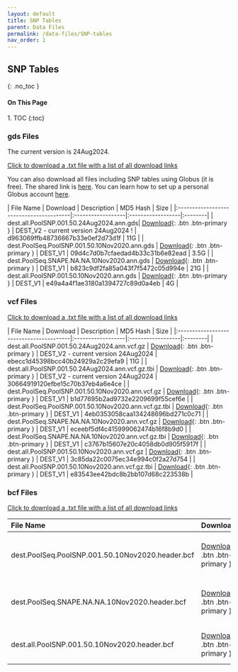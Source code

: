 ```yaml
---
layout: default
title: SNP Tables
parent: Data Files
permalink: /data-files/SNP-tables
nav_order: 1
---
```

<!-- MD5 hashes copied and pasted manually from MD5_bcf.txt, MD5_gds.txt, and MD5_vcf.txt -->
## SNP Tables
{: .no_toc }

<h4>On This Page</h4>
1. TOC
{:toc}
<br>

### gds Files
The current version is 24Aug2024.

<a href="/assets/gds.txt" download> Click to download a .txt file with a list of all download links</a></br>

You can also download all files including SNP tables using Globus (it is free). The shared link is <a href="https://app.globus.org/file-manager?origin_id=101f00e8-a4f3-4a48-ba85-1d4174e15772&origin_path=%2F">here</a>. You can learn how to set up a personal Globus account <a href="https://www.rc.virginia.edu/userinfo/globus/">here</a>.

| File Name                                    | Download       | Description   | MD5 Hash   | Size   |
|:----------------------------------------|:------------------|:------------------|:--------|
| dest.all.PoolSNP.001.50.24Aug2024.ann.gds| [Download](https://berglandlab.pods.uvarc.io/gds/dest.all.PoolSNP.001.50.24Aug2024.ann.gds){: .btn .btn-primary }     | DEST_V2 - current version 24Aug2024 ! | d963069ffb48736667b33e0ef2d73d1f | 11G  |
| dest.PoolSeq.PoolSNP.001.50.10Nov2020.ann.gds              | [Download](https://berglandlab.pods.uvarc.io/gds/dest.PoolSeq.PoolSNP.001.50.10Nov2020.ann.gds){: .btn .btn-primary }     | DEST_V1 | 09d4c7d0b7cfaedad4b33c31b6e82ead | 3.5G  |
| dest.PoolSeq.SNAPE.NA.NA.10Nov2020.ann.gds | [Download](https://berglandlab.pods.uvarc.io/gds/dest.PoolSeq.SNAPE.NA.NA.10Nov2020.ann.gds){: .btn .btn-primary }    | DEST_V1 | b823c9df2fa85a043f7f5472c05d994e | 21G  |
| dest.all.PoolSNP.001.50.10Nov2020.ann.gds            | [Download](https://berglandlab.pods.uvarc.io/gds/dest.all.PoolSNP.001.50.10Nov2020.ann.gds){: .btn .btn-primary }        | DEST_V1 | e49a4a4f1ae3180a1394727c89d0a4eb | 4G  |

### vcf Files
<a href="/assets/vcf.txt" download> Click to download a .txt file with a list of all download links</a>

| File Name                                    | Download       | Description   | MD5 Hash   | Size   |
|:----------------------------------------|:------------------|:------------------|:--------|
| dest.all.PoolSNP.001.50.24Aug2024.ann.vcf.gz | [Download](https://berglandlab.pods.uvarc.io/vcf/dest.all.PoolSNP.001.50.24Aug2024.ann.vcf.gz){: .btn .btn-primary }  | DEST_V2 - current version 24Aug2024  | ebecc1d45398bcc40b24929a2c29efa9  | 11G  |
| dest.all.PoolSNP.001.50.24Aug2024.ann.vcf.gz.tbi | [Download](https://berglandlab.pods.uvarc.io/vcf/dest.all.PoolSNP.001.50.24Aug2024.ann.vcf.gz.tbi){: .btn .btn-primary }  | DEST_V2 - current version 24Aug2024 | 30664919120efbe15c70b37eb4a6e4ce  |
| dest.PoolSeq.PoolSNP.001.50.10Nov2020.ann.vcf.gz | [Download](https://berglandlab.pods.uvarc.io/vcf/dest.PoolSeq.PoolSNP.001.50.10Nov2020.ann.vcf.gz){: .btn .btn-primary }  | DEST_V1 | b1d77695b2ad9732e2209699f55cef6e  |
| dest.PoolSeq.PoolSNP.001.50.10Nov2020.ann.vcf.gz.tbi   | [Download](https://berglandlab.pods.uvarc.io/vcf/dest.PoolSeq.PoolSNP.001.50.10Nov2020.ann.vcf.gz.tbi){: .btn .btn-primary }  | DEST_V1 | 4eb0353058caa134248696bd271c0c71  |
| dest.PoolSeq.SNAPE.NA.NA.10Nov2020.ann.vcf.gz   | [Download](https://berglandlab.pods.uvarc.io/vcf/dest.PoolSeq.SNAPE.NA.NA.10Nov2020.ann.vcf.gz){: .btn .btn-primary }  | DEST_V1 | eceebf5df4c415999062474b16f8b9d0  |
| dest.PoolSeq.SNAPE.NA.NA.10Nov2020.ann.vcf.gz.tbi   | [Download](https://berglandlab.pods.uvarc.io/vcf/dest.PoolSeq.SNAPE.NA.NA.10Nov2020.ann.vcf.gz.tbi){: .btn .btn-primary }  | DEST_V1 | c3767b15607e20c4058db0d905f5917f  |
| dest.all.PoolSNP.001.50.10Nov2020.ann.vcf.gz   | [Download](https://berglandlab.pods.uvarc.io/vcf/dest.all.PoolSNP.001.50.10Nov2020.ann.vcf.gz){: .btn .btn-primary }  | DEST_V1 | 3c85da22c0075ec34e994c0f2a27d754  |
| dest.all.PoolSNP.001.50.10Nov2020.ann.vcf.gz.tbi   | [Download](https://berglandlab.pods.uvarc.io/vcf/dest.all.PoolSNP.001.50.10Nov2020.ann.vcf.gz.tbi){: .btn .btn-primary }  | DEST_V1 | e83543ee42bdc8b2bb107d68c223538b  |


### bcf Files
<a href="/assets/bcf.txt" download> Click to download a .txt file with a list of all download links</a>

| File Name                                    | Download       | Description   | MD5 Hash |
|:----------------------------------------|:------------------|:------------------|:-------------|
| dest.PoolSeq.PoolSNP.001.50.10Nov2020.header.bcf               | [Download](https://berglandlab.pods.uvarc.io/bcf/dest.PoolSeq.PoolSNP.001.50.10Nov2020.header.bcf){: .btn .btn-primary }     | DEST_V1: PoolSeq samples using PoolSNP | 07bc5fec3c244ed10b512e51d0a86b4c |
| dest.PoolSeq.SNAPE.NA.NA.10Nov2020.header.bcf | [Download](https://berglandlab.pods.uvarc.io/bcf/dest.PoolSeq.SNAPE.NA.NA.10Nov2020.header.bcf){: .btn .btn-primary }    | DEST_V1: PoolSeq samples using SNAPE | 8cc32fbccdb952b68b9d4a941992510b |
| dest.all.PoolSNP.001.50.10Nov2020.header.bcf            | [Download](https://berglandlab.pods.uvarc.io/bcf/dest.all.PoolSNP.001.50.10Nov2020.header.bcf){: .btn .btn-primary }        | DEST_V1: All samples using PoolSNP | 2ab95be6888af37d718b8b458f5213b8 |
